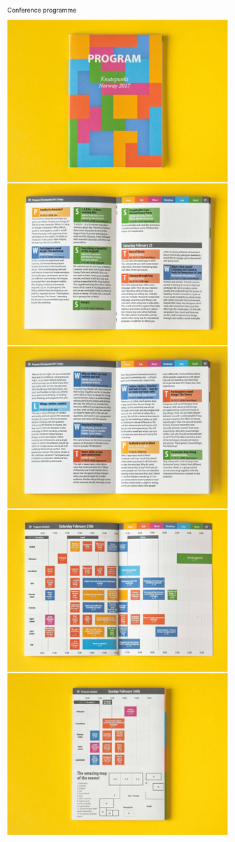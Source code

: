 <!-- vim: set ft=markdown spl=en spell :-->
Conference programme

![front cover](kp2017_01.jpg)
![content page](kp2017_02.jpg)
![content page](kp2017_03.jpg)
![program schedule](kp2017_05.jpg)
![back cover](kp2017_06.jpg)

